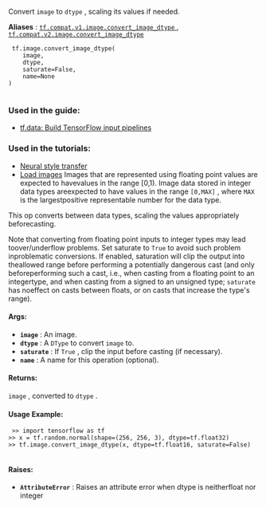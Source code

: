 Convert  `image`  to  `dtype` , scaling its values if needed.

**Aliases** : [ `tf.compat.v1.image.convert_image_dtype` ](/api_docs/python/tf/image/convert_image_dtype), [ `tf.compat.v2.image.convert_image_dtype` ](/api_docs/python/tf/image/convert_image_dtype)

```
 tf.image.convert_image_dtype(
    image,
    dtype,
    saturate=False,
    name=None
)
 
```

### Used in the guide:
- [tf.data: Build TensorFlow input pipelines](https://tensorflow.google.cn/guide/data)


### Used in the tutorials:
- [Neural style transfer](https://tensorflow.google.cn/tutorials/generative/style_transfer)
- [Load images](https://tensorflow.google.cn/tutorials/load_data/images)
Images that are represented using floating point values are expected to havevalues in the range [0,1). Image data stored in integer data types areexpected to have values in the range  `[0,MAX]` , where  `MAX`  is the largestpositive representable number for the data type.

This op converts between data types, scaling the values appropriately beforecasting.

Note that converting from floating point inputs to integer types may lead toover/underflow problems. Set saturate to  `True`  to avoid such problem inproblematic conversions. If enabled, saturation will clip the output into theallowed range before performing a potentially dangerous cast (and only beforeperforming such a cast, i.e., when casting from a floating point to an integertype, and when casting from a signed to an unsigned type;  `saturate`  has noeffect on casts between floats, or on casts that increase the type's range).

#### Args:
- **`image`** : An image.
- **`dtype`** : A  `DType`  to convert  `image`  to.
- **`saturate`** : If  `True` , clip the input before casting (if necessary).
- **`name`** : A name for this operation (optional).


#### Returns:
 `image` , converted to  `dtype` .

#### Usage Example:


```
 >> import tensorflow as tf
>> x = tf.random.normal(shape=(256, 256, 3), dtype=tf.float32)
>> tf.image.convert_image_dtype(x, dtype=tf.float16, saturate=False)
 
```

#### Raises:
- **`AttributeError`** : Raises an attribute error when dtype is neitherfloat nor integer
